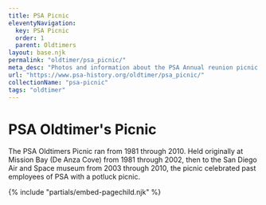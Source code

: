 ```yaml
---
title: PSA Picnic
eleventyNavigation:
  key: PSA Picnic
  order: 1
  parent: Oldtimers
layout: base.njk
permalink: "oldtimer/psa_picnic/"
meta_desc: "Photos and information about the PSA Annual reunion picnic in San Diego"
url: "https://www.psa-history.org/oldtimer/psa_picnic/"
collectionName: "psa-picnic"
tags: "oldtimer"
---
```


# PSA Oldtimer's Picnic

The PSA Oldtimers Picnic ran from 1981 through 2010. Held originally at Mission Bay (De Anza Cove) from 1981 through 2002, then to the San Diego Air and Space museum from 2003 through 2010, the picnic celebrated past employees of PSA with a potluck picnic.

{% include "partials/embed-pagechild.njk" %}
